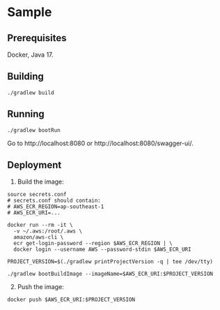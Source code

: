 # Sample

## Prerequisites

Docker, Java 17.

## Building

```
./gradlew build
```

## Running

```
./gradlew bootRun
```

Go to http://localhost:8080 or http://localhost:8080/swagger-ui/.

## Deployment

1. Build the image:

```
source secrets.conf
# secrets.conf should contain:
# AWS_ECR_REGION=ap-southeast-1
# AWS_ECR_URI=...

docker run --rm -it \
  -v ~/.aws:/root/.aws \
  amazon/aws-cli \
  ecr get-login-password --region $AWS_ECR_REGION | \
  docker login --username AWS --password-stdin $AWS_ECR_URI

PROJECT_VERSION=$(./gradlew printProjectVersion -q | tee /dev/tty)

./gradlew bootBuildImage --imageName=$AWS_ECR_URI:$PROJECT_VERSION
```

2. Push the image:

```
docker push $AWS_ECR_URI:$PROJECT_VERSION
```
